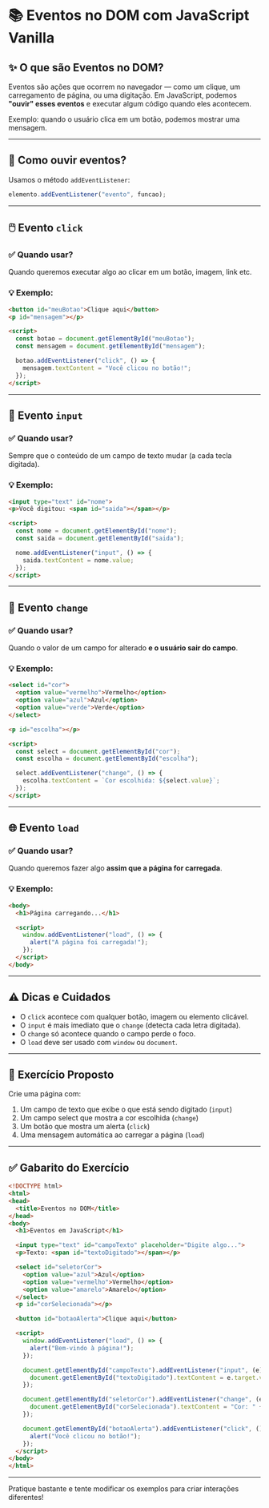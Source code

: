 
# 📚 Eventos no DOM com JavaScript Vanilla

## ✨ O que são Eventos no DOM?

Eventos são ações que ocorrem no navegador — como um clique, um carregamento
de página, ou uma digitação. Em JavaScript, podemos **"ouvir" esses eventos**
e executar algum código quando eles acontecem.

Exemplo: quando o usuário clica em um botão, podemos mostrar uma mensagem.

---

## 📌 Como ouvir eventos?

Usamos o método `addEventListener`:

```javascript
elemento.addEventListener("evento", funcao);
```

---

## 🖱️ Evento `click`

### ✅ Quando usar?
Quando queremos executar algo ao clicar em um botão, imagem, link etc.

### 💡 Exemplo:

```html
<button id="meuBotao">Clique aqui</button>
<p id="mensagem"></p>

<script>
  const botao = document.getElementById("meuBotao");
  const mensagem = document.getElementById("mensagem");

  botao.addEventListener("click", () => {
    mensagem.textContent = "Você clicou no botão!";
  });
</script>
```

---

## 🎯 Evento `input`

### ✅ Quando usar?
Sempre que o conteúdo de um campo de texto mudar (a cada tecla digitada).

### 💡 Exemplo:

```html
<input type="text" id="nome">
<p>Você digitou: <span id="saida"></span></p>

<script>
  const nome = document.getElementById("nome");
  const saida = document.getElementById("saida");

  nome.addEventListener("input", () => {
    saida.textContent = nome.value;
  });
</script>
```

---

## 🔄 Evento `change`

### ✅ Quando usar?
Quando o valor de um campo for alterado **e o usuário sair do campo**.

### 💡 Exemplo:

```html
<select id="cor">
  <option value="vermelho">Vermelho</option>
  <option value="azul">Azul</option>
  <option value="verde">Verde</option>
</select>

<p id="escolha"></p>

<script>
  const select = document.getElementById("cor");
  const escolha = document.getElementById("escolha");

  select.addEventListener("change", () => {
    escolha.textContent = `Cor escolhida: ${select.value}`;
  });
</script>
```

---

## 🌐 Evento `load`

### ✅ Quando usar?
Quando queremos fazer algo **assim que a página for carregada**.

### 💡 Exemplo:

```html
<body>
  <h1>Página carregando...</h1>

  <script>
    window.addEventListener("load", () => {
      alert("A página foi carregada!");
    });
  </script>
</body>
```

---

## ⚠️ Dicas e Cuidados

- O `click` acontece com qualquer botão, imagem ou elemento clicável.
- O `input` é mais imediato que o `change` (detecta cada letra digitada).
- O `change` só acontece quando o campo perde o foco.
- O `load` deve ser usado com `window` ou `document`.

---

## 🧪 Exercício Proposto

Crie uma página com:

1. Um campo de texto que exibe o que está sendo digitado (`input`)
2. Um campo select que mostra a cor escolhida (`change`)
3. Um botão que mostra um alerta (`click`)
4. Uma mensagem automática ao carregar a página (`load`)

---

## ✅ Gabarito do Exercício

```html
<!DOCTYPE html>
<html>
<head>
  <title>Eventos no DOM</title>
</head>
<body>
  <h1>Eventos em JavaScript</h1>

  <input type="text" id="campoTexto" placeholder="Digite algo...">
  <p>Texto: <span id="textoDigitado"></span></p>

  <select id="seletorCor">
    <option value="azul">Azul</option>
    <option value="vermelho">Vermelho</option>
    <option value="amarelo">Amarelo</option>
  </select>
  <p id="corSelecionada"></p>

  <button id="botaoAlerta">Clique aqui</button>

  <script>
    window.addEventListener("load", () => {
      alert("Bem-vindo à página!");
    });

    document.getElementById("campoTexto").addEventListener("input", (e) => {
      document.getElementById("textoDigitado").textContent = e.target.value;
    });

    document.getElementById("seletorCor").addEventListener("change", (e) => {
      document.getElementById("corSelecionada").textContent = "Cor: " + e.target.value;
    });

    document.getElementById("botaoAlerta").addEventListener("click", () => {
      alert("Você clicou no botão!");
    });
  </script>
</body>
</html>
```

---

Pratique bastante e tente modificar os exemplos para criar interações diferentes!
